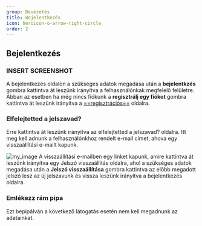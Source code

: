```yaml
---
group: Bevezetés
title: Bejelentkezés
icon: heroicon-o-arrow-right-circle
order: 2
---
```


## Bejelentkezés

### INSERT SCREENSHOT

A bejelentkezés oldalon a szükséges adatok megadása után a **bejelentkzés** gombra kattintva át leszünk irányítva a felhasználónkak megfelelő felületre.
Abban az esetben ha még nincs fiókunk a **regisztrálj egy fiókot** gombra kattintva át leszünk irányítva a [==regisztrációs==](/kb/prologue/register) oldalra.

### Elfelejtetted a jelszavad?
Erre kattintva át leszünk irányítva az elfelejtetted a jelszavad? oldalra.
Itt meg kell adnunk a felhasználónkhoz rendelt e-mail címet, ahova egy visszaállítási e-mailt kapunk.

![my_image](resources/img/_prologue/password_reset_email.png)
A visszaállítási e-mailben egy linket kapunk, amire kattintva át leszünk irányítva egy Jelszó visszaállítás oldalra, ahol a szükséges adatok megadása után a **Jelszó visszaállítása** gombra kattintva az előbb megadott jelszó lesz az új jelszavunk és vissza leszünk irányítva a bejelentkezés oldalra.

### Emlékezz rám pipa
Ezt bepipálván a következő látogatás esetén nem kell megadnunk az adatainkat.
